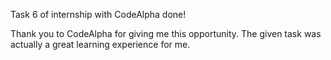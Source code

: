 Task 6 of internship with CodeAlpha done!

Thank you to CodeAlpha for giving me this opportunity. The given task was actually a great learning experience for me.
